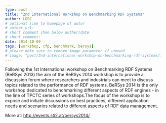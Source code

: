 ```yaml
---
type: post
title: "2nd International Workshop on Benchmarking RDF Systems"
author: LDBC
# optional link to homepage of autor
# author_url: 
# short comment shon below author/date
# short_comment:
date: 2014-10-09
tags: [workshop, cfp, benchmark, bersys]
# please make sure to remove image parameter if unused
# image: "post/2nd-international-workshop-on-benchmarking-rdf-systems/featured.png" 
---
```


Following the 1st International workshop on Benchmarking RDF Systems (BeRSys 2013) the aim of the BeRSys 2014 workshop is to provide a discussion forum where researchers and industrials can meet to discuss topics related to the performance of RDF systems. BeRSys 2014 is the only workshop dedicated to benchmarking different aspects of RDF engines - in the line of TPCTC series of workshops.The focus of the workshop is to expose and initiate discussions on best practices, different application needs and scenarios related to different aspects of RDF data management.
 
More at: http://events.sti2.at/bersys2014/
